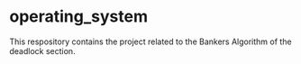 # operating_system
This respository contains the project related to the Bankers Algorithm of the deadlock section.
